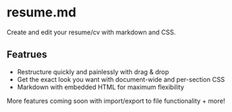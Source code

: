 # resume.md

Create and edit your resume/cv with markdown and CSS.

## Featrues

- Restructure quickly and painlessly with drag & drop
- Get the exact look you want with document-wide and per-section CSS
- Markdown with embedded HTML for maximum flexibility

More features coming soon with import/export to file functionality + more!
